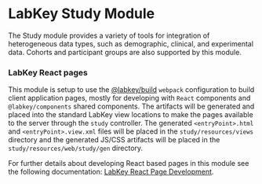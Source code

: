 # LabKey Study Module

The Study module provides a variety of tools for integration of heterogeneous data types, 
such as demographic, clinical, and experimental data. Cohorts and participant groups are 
also supported by this module.

### LabKey React pages

This module is setup to use the [@labkey/build] `webpack` configuration to build client application 
pages, mostly for developing with `React` components and `@labkey/components` shared components. 
The artifacts will be generated and placed into the standard LabKey view locations to make the pages 
available to the server through the `study` controller. The generated `<entryPoint>.html` and 
`<entryPoint>.view.xml` files will be placed in the `study/resources/views` directory and the generated 
JS/CSS artifacts will be placed in the `study/resources/web/study/gen` directory.

For further details about developing React based pages in this module see the following documentation:
[LabKey React Page Development]. 

[LabKey React Page Development]: https://github.com/LabKey/labkey-ui-components/blob/master/packages/build/webpack/README.md
[@labkey/build]: https://github.com/LabKey/labkey-ui-components/tree/master/packages/build